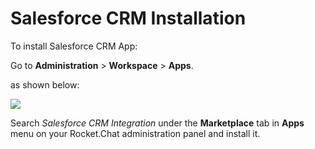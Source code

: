 # Salesforce CRM Installation

To install Salesforce CRM App:

Go to **Administration** > **Workspace** > **Apps**.

as shown below:

![](<../../../../../.gitbook/assets/2021-11-20\_23-29-48 (1) (1) (1) (1) (12) (10) (1) (1) (6).png>)

Search _Salesforce CRM Integration_ under the **Marketplace** tab in **Apps** menu on your Rocket.Chat administration panel and install it.
